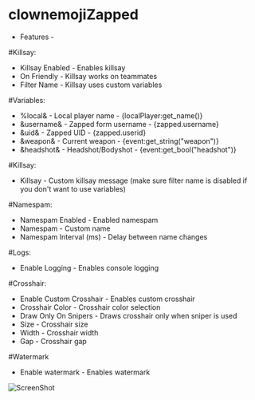 # clownemojiZapped

- Features - 

#Killsay: 
- Killsay Enabled - Enables killsay
- On Friendly - Killsay works on teammates
- Filter Name - Killsay uses custom variables

#Variables:
- %local& - Local player name - {localPlayer:get_name()}
- &username& - Zapped form username - {zapped.username}
- &uid& - Zapped UID - {zapped.userid}
- &weapon& - Current weapon - {event:get_string("weapon")}
- &headshot& - Headshot/Bodyshot - {event:get_bool("headshot")}

#Killsay:
- Killsay - Custom killsay message (make sure filter name is disabled if you don't want to use variables)

#Namespam:
- Namespam Enabled - Enabled namespam
- Namespam - Custom name
- Namespam Interval (ms) - Delay between name changes

#Logs:
- Enable Logging - Enables console logging

#Crosshair:
- Enable Custom Crosshair - Enables custom crosshair
- Crosshair Color - Crosshair color selection
- Draw Only On Snipers - Draws crosshair only when sniper is used
- Size - Crosshair size
- Width - Crosshair width
- Gap - Crosshair gap

#Watermark
- Enable watermark - Enables watermark


![ScreenShot](https://i.imgur.com/qLNmV1B.png)
